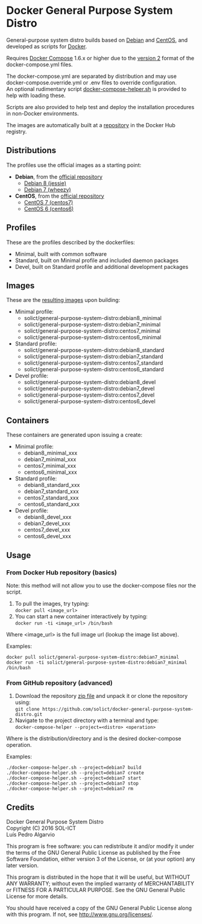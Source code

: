 # Docker General Purpose System Distro
General-purpose system distro builds based on [Debian](https://www.debian.org/) and [CentOS](https://www.centos.org/), and developed as scripts for [Docker](https://www.docker.com/).

Requires [Docker Compose](https://docs.docker.com/compose/) 1.6.x or higher due to the [version 2](https://docs.docker.com/compose/compose-file/#versioning) format of the docker-compose.yml files.

The docker-compose.yml are separated by distribution and may use docker-compose.override.yml or .env files to override configuration.  
An optional rudimentary script [docker-compose-helper.sh](../../tree/master/docker-compose-helper.sh) is provided to help with loading these.

Scripts are also provided to help test and deploy the installation procedures in non-Docker environments.

The images are automatically built at a [repository](https://hub.docker.com/r/solict/general-purpose-system-distro) in the Docker Hub registry.

## Distributions
The profiles use the official images as a starting point:
- __Debian__, from the [official repository](https://hub.docker.com/_/debian/)
  - [Debian 8 (jessie)](../../tree/master/debian8)
  - [Debian 7 (wheezy)](../../tree/master/debian7)
- __CentOS__, from the [official repository](https://hub.docker.com/_/centos/)
  - [CentOS 7 (centos7)](../../tree/master/centos7)
  - [CentOS 6 (centos6)](../../tree/master/centos6)

## Profiles
These are the profiles described by the dockerfiles:
- Minimal, built with common software
- Standard, built on Minimal profile and included daemon packages
- Devel, built on Standard profile and additional development packages

## Images
These are the [resulting images](https://hub.docker.com/r/solict/general-purpose-system-distro/tags/) upon building:
- Minimal profile:
  - solict/general-purpose-system-distro:debian8_minimal
  - solict/general-purpose-system-distro:debian7_minimal
  - solict/general-purpose-system-distro:centos7_minimal
  - solict/general-purpose-system-distro:centos6_minimal
- Standard profile:
  - solict/general-purpose-system-distro:debian8_standard
  - solict/general-purpose-system-distro:debian7_standard
  - solict/general-purpose-system-distro:centos7_standard
  - solict/general-purpose-system-distro:centos6_standard
- Devel profile:
  - solict/general-purpose-system-distro:debian8_devel
  - solict/general-purpose-system-distro:debian7_devel
  - solict/general-purpose-system-distro:centos7_devel
  - solict/general-purpose-system-distro:centos6_devel

## Containers
These containers are generated upon issuing a create:
- Minimal profile:
  - debian8_minimal_xxx
  - debian7_minimal_xxx
  - centos7_minimal_xxx
  - centos6_minimal_xxx
- Standard profile:
  - debian8_standard_xxx
  - debian7_standard_xxx
  - centos7_standard_xxx
  - centos6_standard_xxx
- Devel profile:
  - debian8_devel_xxx
  - debian7_devel_xxx
  - centos7_devel_xxx
  - centos6_devel_xxx

## Usage

### From Docker Hub repository (basics)

Note: this method will not allow you to use the docker-compose files nor the script.

1. To pull the images, try typing:  
`docker pull <image_url>`
2. You can start a new container interactively by typing:  
`docker run -ti <image_url> /bin/bash`

Where <image_url> is the full image url (lookup the image list above).

Examples:
```
docker pull solict/general-purpose-system-distro:debian7_minimal
docker run -ti solict/general-purpose-system-distro:debian7_minimal /bin/bash
```

### From GitHub repository (advanced)

1. Download the repository [zip file](https://github.com/solict/docker-general-purpose-system-distro/archive/master.zip) and unpack it or clone the repository using:  
`git clone https://github.com/solict/docker-general-purpose-system-distro.git`
2. Navigate to the project directory with a terminal and type:  
`docker-compose-helper --project=<distro> <operation>`

Where <distro> is the distribution/directory and <operation> is the desired docker-compose operation.

Examples:
```
./docker-compose-helper.sh --project=debian7 build
./docker-compose-helper.sh --project=debian7 create
./docker-compose-helper.sh --project=debian7 start
./docker-compose-helper.sh --project=debian7 stop
./docker-compose-helper.sh --project=debian7 rm
```

## Credits
Docker General Purpose System Distro  
Copyright (C) 2016 SOL-ICT  
Luís Pedro Algarvio

This program is free software: you can redistribute it and/or modify
it under the terms of the GNU General Public License as published by
the Free Software Foundation, either version 3 of the License, or
(at your option) any later version.

This program is distributed in the hope that it will be useful,
but WITHOUT ANY WARRANTY; without even the implied warranty of
MERCHANTABILITY or FITNESS FOR A PARTICULAR PURPOSE.  See the
GNU General Public License for more details.

You should have received a copy of the GNU General Public License
along with this program.  If not, see <http://www.gnu.org/licenses/>.